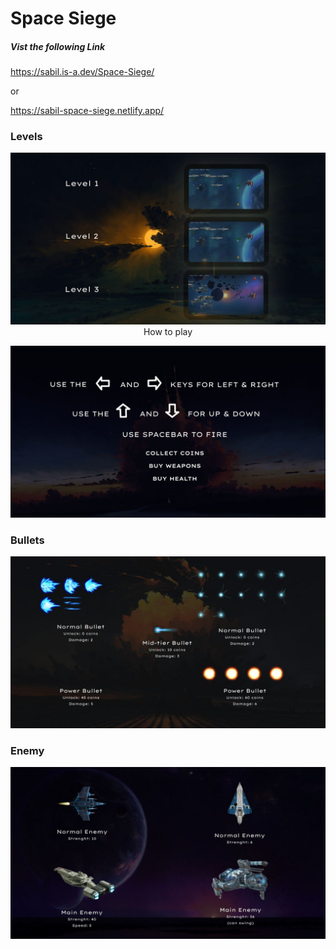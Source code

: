 # Space Siege

##### Vist the following Link

https://sabil.is-a.dev/Space-Siege/

or

https://sabil-space-siege.netlify.app/

### Levels

<p align="center">
  <img src="https://github.com/sabil62/Space-Siege/blob/main/assets/UI/level.jpg" width="800" title="level>
</p>

### How to play

  <p align="center">
  <img src="https://github.com/sabil62/Space-Siege/blob/main/assets/UI/how%20to%20play.jpg" width="800" title="how to play">  
  </p>
                                                                                              
### Bullets
<p align="center">
  <img src="https://github.com/sabil62/Space-Siege/blob/main/assets/UI/bullet.jpg" width="800" title="bullets">  
 </p>

### Enemy

<p align="center">
  <img src="https://github.com/sabil62/Space-Siege/blob/main/assets/UI/Enemy.jpg" width="800" title="enemy">  
 </p>
